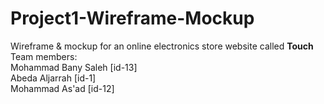 # Project1-Wireframe-Mockup
Wireframe &amp; mockup for an online electronics store website called <b>Touch</b><br>
Team members:<br>
Mohammad Bany Saleh [id-13]<br>
Abeda Aljarrah [id-1]<br> 
Mohammad As'ad [id-12]<br>
